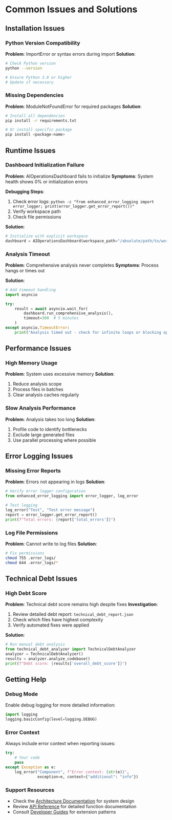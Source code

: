 # Common Issues and Solutions

## Installation Issues

### Python Version Compatibility
**Problem**: ImportError or syntax errors during import
**Solution**:
```bash
# Check Python version
python --version

# Ensure Python 3.8 or higher
# Update if necessary
```

### Missing Dependencies
**Problem**: ModuleNotFoundError for required packages
**Solution**:
```bash
# Install all dependencies
pip install -r requirements.txt

# Or install specific package
pip install <package-name>
```

## Runtime Issues

### Dashboard Initialization Failure
**Problem**: AIOperationsDashboard fails to initialize
**Symptoms**: System health shows 0% or initialization errors

**Debugging Steps**:
1. Check error logs: `python -c "from enhanced_error_logging import error_logger; print(error_logger.get_error_report())"`
2. Verify workspace path
3. Check file permissions

**Solution**:
```python
# Initialize with explicit workspace
dashboard = AIOperationsDashboard(workspace_path="/absolute/path/to/workspace")
```

### Analysis Timeout
**Problem**: Comprehensive analysis never completes
**Symptoms**: Process hangs or times out

**Solution**:
```python
# Add timeout handling
import asyncio

try:
    result = await asyncio.wait_for(
        dashboard.run_comprehensive_analysis(), 
        timeout=300  # 5 minutes
    )
except asyncio.TimeoutError:
    print("Analysis timed out - check for infinite loops or blocking operations")
```

## Performance Issues

### High Memory Usage
**Problem**: System uses excessive memory
**Solution**:
1. Reduce analysis scope
2. Process files in batches
3. Clear analysis caches regularly

### Slow Analysis Performance
**Problem**: Analysis takes too long
**Solution**:
1. Profile code to identify bottlenecks
2. Exclude large generated files
3. Use parallel processing where possible

## Error Logging Issues

### Missing Error Reports
**Problem**: Errors not appearing in logs
**Solution**:
```python
# Verify error logger configuration
from enhanced_error_logging import error_logger, log_error

# Test logging
log_error("Test", "Test error message")
report = error_logger.get_error_report()
print(f"Total errors: {report['total_errors']}")
```

### Log File Permissions
**Problem**: Cannot write to log files
**Solution**:
```bash
# Fix permissions
chmod 755 .error_logs/
chmod 644 .error_logs/*
```

## Technical Debt Issues

### High Debt Score
**Problem**: Technical debt score remains high despite fixes
**Investigation**:
1. Review detailed debt report: `technical_debt_report.json`
2. Check which files have highest complexity
3. Verify automated fixes were applied

**Solution**:
```python
# Run manual debt analysis
from technical_debt_analyzer import TechnicalDebtAnalyzer
analyzer = TechnicalDebtAnalyzer()
results = analyzer.analyze_codebase()
print(f"Debt score: {results['overall_debt_score']}")
```

## Getting Help

### Debug Mode
Enable debug logging for more detailed information:
```python
import logging
logging.basicConfig(level=logging.DEBUG)
```

### Error Context
Always include error context when reporting issues:
```python
try:
    # Your code
    pass
except Exception as e:
    log_error("Component", f"Error context: {str(e)}", 
              exception=e, context={"additional": "info"})
```

### Support Resources
- Check the [Architecture Documentation](../architecture/) for system design
- Review [API Reference](../api/) for detailed function documentation
- Consult [Developer Guides](../developer_guides/) for extension patterns
